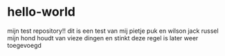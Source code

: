 # hello-world
mijn test repository!!
dit is een test van mij
pietje puk en wilson jack russel
mijn hond houdt van vieze dingen en stinkt
deze regel is later weer toegevoegd
